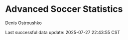 # Advanced Soccer Statistics
Denis Ostroushko

<!-- gfm -->

Last successful data update: 2025-07-27 22:43:55 CST
